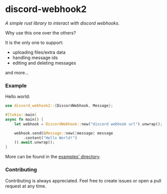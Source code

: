 # discord-webhook2

_A simple rust library to interact with discord webhooks._

Why use this one over the others?

It is the only one to support:

- uploading files/extra data
- handling message ids
- editing and deleting messages

and more...

### Example

Hello world:

```rust
use discord_webhook2::{DiscordWebhook, Message};

#[tokio::main]
async fn main() {
    let webhook = DiscordWebhook::new("discord webhook url").unwrap();

    webhook.send(&Message::new(|message| message
        .content("Hello World!")
    )).await.unwrap();
}
```

More can be found in the [examples' directory](https://github.com/Adrian8115/discord-webhook2/tree/main/examples).

### Contributing

Contributing is always appreciated.
Feel free to create issues or open a pull request at any time.
